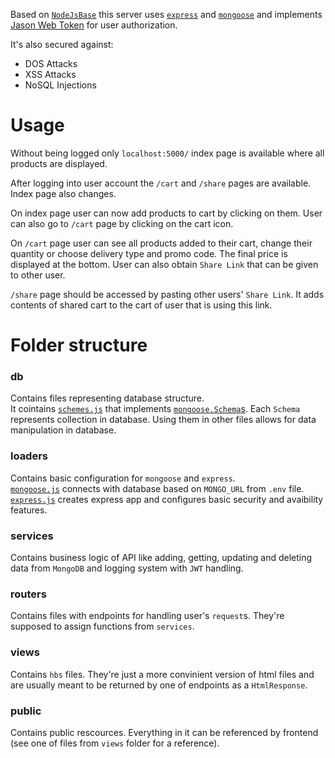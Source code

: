 Based on [`NodeJsBase`](https://github.com/DawidKrok/NodeJsBase)
this server uses [`express`](https://www.npmjs.com/package/express) and [`mongoose`](https://mongoosejs.com/) and implements [Jason Web Token](https://jwt.io/) for user 
authorization. 

It's also secured against:
- DOS Attacks
- XSS Attacks
- NoSQL Injections

# Usage
Without being logged only `localhost:5000/` index page is available where all products are displayed.  
    
    
After logging into user account the `/cart` and `/share` pages are available. Index page also changes.

On index page user can now add products to cart by clicking on them. User can also go to `/cart` page by clicking on the cart icon.

On `/cart` page user can see all products added to their cart, change their quantity or choose delivery type and promo code. The final price is displayed at the bottom. User can also obtain `Share Link` that can be given to other user.

`/share` page should be accessed by pasting other users' `Share Link`. It adds contents of shared cart to the cart of user that is using this link.


# Folder structure
### db
Contains files representing database structure.  
It cointains [`schemes.js`](db/schemes.js) that implements [`mongoose.Schema`s](https://mongoosejs.com/docs/guide.html). Each `Schema` represents collection in database. Using them in other files allows for data manipulation in database.

### loaders
Contains basic configuration for `mongoose` and `express`.  
[`mongoose.js`](loaders/mongoose.js) connects with database based on `MONGO_URL` from `.env` file.  
[`express.js`](loaders/express.js) creates express app and configures basic security and avaibility features.

### services
Contains business logic of API like adding, getting, updating and deleting data from `MongoDB` and logging system with `JWT` handling.

### routers
Contains files with endpoints for handling user's `request`s. They're supposed to assign functions from `services`. 

### views
Contains `hbs` files. They're just a more convinient version of html files and are usually meant to be returned by one of endpoints as a `HtmlResponse`.

### public
Contains public rescources. Everything in it can be referenced by frontend (see one of files from `views` folder for a reference).